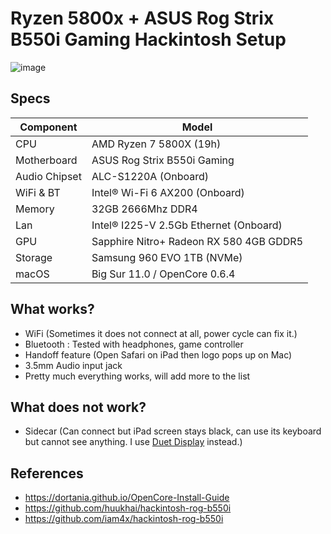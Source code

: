 # Ryzen 5800x + ASUS Rog Strix B550i Gaming Hackintosh Setup

![image](https://user-images.githubusercontent.com/248741/103158666-c2c0b900-47f2-11eb-90c4-6b51c19d6922.png)

## Specs

| **Component** | **Model**                               |
| ------------- | --------------------------------------- |
| CPU           | AMD Ryzen 7 5800X (19h)                 |
| Motherboard   | ASUS Rog Strix B550i Gaming             |
| Audio Chipset | ALC-S1220A (Onboard)                    |
| WiFi & BT     | Intel® Wi-Fi 6 AX200 (Onboard)          |
| Memory        | 32GB 2666Mhz DDR4                       |
| Lan           | Intel® I225-V 2.5Gb Ethernet (Onboard)  |
| GPU           | Sapphire Nitro+ Radeon RX 580 4GB GDDR5 |
| Storage       | Samsung 960 EVO 1TB (NVMe)              |
| macOS         | Big Sur 11.0 / OpenCore 0.6.4           |

## What works?

- WiFi (Sometimes it does not connect at all, power cycle can fix it.)
- Bluetooth : Tested with headphones, game controller
- Handoff feature (Open Safari on iPad then logo pops up on Mac)
- 3.5mm Audio input jack
- Pretty much everything works, will add more to the list

## What does not work?

- Sidecar (Can connect but iPad screen stays black, can use its keyboard but cannot see anything. I use [Duet Display](https://www.duetdisplay.com) instead.)

## References

- https://dortania.github.io/OpenCore-Install-Guide
- https://github.com/huukhai/hackintosh-rog-b550i
- https://github.com/iam4x/hackintosh-rog-b550i
